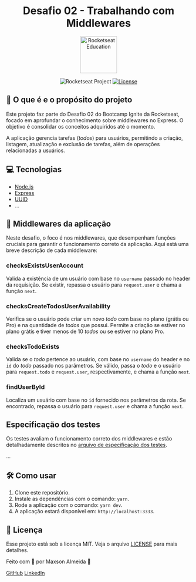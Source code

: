 

<h1 align="center">Desafio 02 - Trabalhando com Middlewares</h1>

<p align="center">
  <img alt="Rocketseat Education" src="https://avatars.githubusercontent.com/u/69590972?s=200&v=4" width="100px" />
</p>

<p align="center">
  <img src="https://img.shields.io/static/v1?label=Rocketseat&message=Education&color=8257e5&labelColor=202024" alt="Rocketseat Project" />
  <a href="LICENSE"><img  src="https://img.shields.io/static/v1?label=License&message=MIT&color=8257e5&labelColor=202024" alt="License"></a>
</p>


## 🚀 O que é e o propósito do projeto

Este projeto faz parte do Desafio 02 do Bootcamp Ignite da Rocketseat, focado em aprofundar o conhecimento sobre middlewares no Express. O objetivo é consolidar os conceitos adquiridos até o momento.

A aplicação gerencia tarefas (*todos*) para usuários, permitindo a criação, listagem, atualização e exclusão de tarefas, além de operações relacionadas a usuários.

## 💻 Tecnologias

- [Node.js](https://nodejs.org/)
- [Express](https://expressjs.com/)
- [UUID](https://github.com/uuidjs/uuid)
- ...

## 🔌 Middlewares da aplicação

Neste desafio, o foco é nos middlewares, que desempenham funções cruciais para garantir o funcionamento correto da aplicação. Aqui está uma breve descrição de cada middleware:

### checksExistsUserAccount

Valida a existência de um usuário com base no `username` passado no header da requisição. Se existir, repassa o usuário para `request.user` e chama a função `next`.

### checksCreateTodosUserAvailability

Verifica se o usuário pode criar um novo *todo* com base no plano (grátis ou Pro) e na quantidade de *todos* que possui. Permite a criação se estiver no plano grátis e tiver menos de 10 *todos* ou se estiver no plano Pro.

### checksTodoExists

Valida se o *todo* pertence ao usuário, com base no `username` do header e no `id` do *todo* passado nos parâmetros. Se válido, passa o *todo* e o usuário para `request.todo` e `request.user`, respectivamente, e chama a função `next`.

### findUserById

Localiza um usuário com base no `id` fornecido nos parâmetros da rota. Se encontrado, repassa o usuário para `request.user` e chama a função `next`.

## Especificação dos testes

Os testes avaliam o funcionamento correto dos middlewares e estão detalhadamente descritos no [arquivo de especificação dos testes](https://link_para_especificacao_dos_testes).

...

## 🛠️ Como usar

1. Clone este repositório.
2. Instale as dependências com o comando: `yarn`.
3. Rode a aplicação com o comando: `yarn dev`.
4. A aplicação estará disponível em: `http://localhost:3333`.

## 📝 Licença

Esse projeto está sob a licença MIT. Veja o arquivo [LICENSE](LICENSE) para mais detalhes.


Feito com 💜 por Maxson Almeida 👋

[GitHub](https://github.com/maxsonferovante)
[LinkedIn](https://www.linkedin.com/in/maxson-almeida-501065260/)
